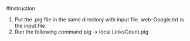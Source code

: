 #Instruction

1. Put the .pig file in the same directory with input file. web-Google.txt is the input file.
2. Run the following command pig -x local LinksCount.pig
